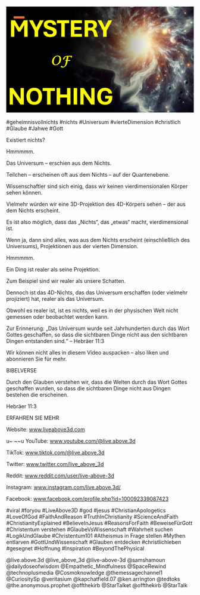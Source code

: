![Video cover image](../cover.jpg "cover photo")

#geheimnisvollnichts #nichts #Universum #vierteDimension #christlich #Glaube #Jahwe #Gott

Existiert nichts?

Hmmmmm.

Das Universum – erschien aus dem Nichts.

Teilchen – erscheinen oft aus dem Nichts – auf der Quantenebene.

Wissenschaftler sind sich einig, dass wir keinen vierdimensionalen Körper sehen können.

Vielmehr würden wir eine 3D-Projektion des 4D-Körpers sehen – der aus dem Nichts erscheint.

Es ist also möglich, dass das „Nichts“, das „etwas“ macht, vierdimensional ist.

Wenn ja, dann sind alles, was aus dem Nichts erscheint (einschließlich des Universums), Projektionen aus der vierten Dimension.

Hmmmmm.

Ein Ding ist realer als seine Projektion.

Zum Beispiel sind wir realer als unsere Schatten.

Dennoch ist das 4D-Nichts, das das Universum erschaffen (oder vielmehr projiziert) hat, realer als das Universum.

Obwohl es realer ist, ist es nichts, weil es in der physischen Welt nicht gemessen oder beobachtet werden kann.

Zur Erinnerung: „Das Universum wurde seit Jahrhunderten durch das Wort Gottes geschaffen, so dass die sichtbaren Dinge nicht aus den sichtbaren Dingen entstanden sind.“ – Hebräer 11:3

Wir können nicht alles in diesem Video auspacken – also liken und abonnieren Sie für mehr.

BIBELVERSE

Durch den Glauben verstehen wir, dass die Welten durch das Wort Gottes geschaffen wurden, so dass die sichtbaren Dinge nicht aus Dingen bestehen die erscheinen.

Hebräer 11:3

ERFAHREN SIE MEHR

Website: www.liveabove3d.com

u~ ~~u YouTube: www.youtube.com/@live.above.3d

TikTok: www.tiktok.com/@live.above.3d

Twitter: www.twitter.com/live_above_3d

Reddit: www.reddit.com/user/live-above-3d

 Instagram: www.instagram.com/live.above.3d/

Facebook: www.facebook.com/profile.php?id=100092339087423

#viral #foryou #LiveAbove3D #god #jesus #ChristianApologetics #LoveOfGod #FaithAndReason #TruthInChristianity #ScienceAndFaith #ChristianityExplained #BelieveInJesus #ReasonsForFaith #BeweiseFürGott #Christentum verstehen #GlaubeVsWissenschaft #Wahrheit suchen #LogikUndGlaube #Christentum101 #Atheismus in Frage stellen #Mythen entlarven #GottUndWissenschaft #Glauben entdecken #christlichleben #gesegnet #Hoffnung #Inspiration #BeyondThePhysical

@live.above.3d @live_above_3d @live-above-3d @samshamoun @dailydoseofwisdom @Empathetic_Mindfulness @SpaceRewind @technoplusmedia @Cosmoknowledge @themessagechannel1 @CuriositySp @veritasium @kapchatfield.07 @ken.arrington @tedtoks @the.anonymous.prophet @offthekirb @StarTalket @offthekirb @StarTalk